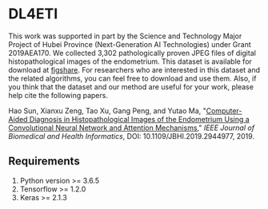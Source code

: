 # DL4ETI

This work was supported in part by the Science and Technology Major Project of Hubei Province (Next-Generation AI Technologies) under Grant 2019AEA170. We collected 3,302 pathologically proven JPEG files of digital histopathological images of the endometrium. This dataset is available for download at [figshare](https://doi.org/10.6084/m9.figshare.7306361.v2). For researchers who are interested in this dataset and the related algorithms, you can feel free to download and use them. Also, if you think that the dataset and our method are useful for your work, please help cite the following papers.

Hao Sun, Xianxu Zeng, Tao Xu, Gang Peng, and Yutao Ma, "[Computer-Aided Diagnosis in Histopathological Images of the Endometrium Using a Convolutional Neural Network and Attention Mechanisms](https://ieeexplore.ieee.org/document/8854180)," _IEEE Journal of Biomedical and Health Informatics_, DOI: 10.1109/JBHI.2019.2944977, 2019.

## Requirements

1. Python version >= 3.6.5
2. Tensorflow >= 1.2.0
3. Keras >= 2.1.3
